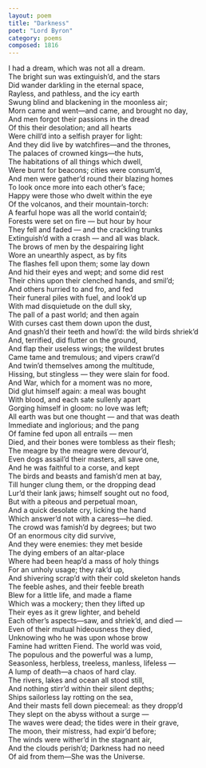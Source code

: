 ```yaml
---
layout: poem
title: "Darkness"
poet: "Lord Byron"
category: poems
composed: 1816
---
```


<div class="ll">I had a dream, which was not all a dream.</div>
<div class="ll">The bright sun was extinguish’d, and the stars</div>
<div class="ll">Did wander darkling in the eternal space,</div>
<div class="ll">Rayless, and pathless, and the icy earth</div>
<div class="ll">Swung blind and blackening in the moonless air;</div>
<div class="ll">Morn came and went—and came, and brought no day,</div>
<div class="ll">And men forgot their passions in the dread</div>
<div class="ll">Of this their desolation; and all hearts</div>
<div class="ll">Were chill’d into a selfish prayer for light:</div>
<div class="ll">And they did live by watchfires—and the thrones,</div>
<div class="ll">The palaces of crowned kings—the huts,</div>
<div class="ll">The habitations of all things which dwell,</div>
<div class="ll">Were burnt for beacons; cities were consum’d,</div>
<div class="ll">And men were gather’d round their blazing homes</div>
<div class="ll">To look once more into each other’s face;</div>
<div class="ll">Happy were those who dwelt within the eye</div>
<div class="ll">Of the volcanos, and their mountain-torch:</div>
<div class="ll">A fearful hope was all the world contain’d;</div>
<div class="ll">Forests were set on fire — but hour by hour</div>
<div class="ll">They fell and faded — and the crackling trunks</div>
<div class="ll">Extinguish’d with a crash — and all was black.</div>
<div class="ll">The brows of men by the despairing light</div>
<div class="ll">Wore an unearthly aspect, as by fits</div>
<div class="ll">The flashes fell upon them; some lay down</div>
<div class="ll">And hid their eyes and wept; and some did rest</div>
<div class="ll">Their chins upon their clenched hands, and smil’d;</div>
<div class="ll">And others hurried to and fro, and fed</div>
<div class="ll">Their funeral piles with fuel, and look’d up</div>
<div class="ll">With mad disquietude on the dull sky,</div>
<div class="ll">The pall of a past world; and then again</div>
<div class="ll">With curses cast them down upon the dust,</div>
<div class="ll">And gnash’d their teeth and howl’d: the wild birds shriek’d</div>
<div class="ll">And, terrified, did flutter on the ground,</div>
<div class="ll">And flap their useless wings; the wildest brutes</div>
<div class="ll">Came tame and tremulous; and vipers crawl’d</div>
<div class="ll">And twin’d themselves among the multitude,</div>
<div class="ll">Hissing, but stingless — they were slain for food.</div>
<div class="ll">And War, which for a moment was no more,</div>
<div class="ll">Did glut himself again: a meal was bought</div>
<div class="ll">With blood, and each sate sullenly apart</div>
<div class="ll">Gorging himself in gloom: no love was left;</div>
<div class="ll">All earth was but one thought — and that was death</div>
<div class="ll">Immediate and inglorious; and the pang</div>
<div class="ll">Of famine fed upon all entrails — men</div>
<div class="ll">Died, and their bones were tombless as their flesh;</div>
<div class="ll">The meagre by the meagre were devour’d,</div>
<div class="ll">Even dogs assail’d their masters, all save one,</div>
<div class="ll">And he was faithful to a corse, and kept</div>
<div class="ll">The birds and beasts and famish’d men at bay,</div>
<div class="ll">Till hunger clung them, or the dropping dead</div>
<div class="ll">Lur’d their lank jaws; himself sought out no food,</div>
<div class="ll">But with a piteous and perpetual moan,</div>
<div class="ll">And a quick desolate cry, licking the hand</div>
<div class="ll">Which answer’d not with a caress—he died.</div>
<div class="ll">The crowd was famish’d by degrees; but two</div>
<div class="ll">Of an enormous city did survive,</div>
<div class="ll">And they were enemies: they met beside</div>
<div class="ll">The dying embers of an altar-place</div>
<div class="ll">Where had been heap’d a mass of holy things</div>
<div class="ll">For an unholy usage; they rak’d up,</div>
<div class="ll">And shivering scrap’d with their cold skeleton hands</div>
<div class="ll">The feeble ashes, and their feeble breath</div>
<div class="ll">Blew for a little life, and made a flame</div>
<div class="ll">Which was a mockery; then they lifted up</div>
<div class="ll">Their eyes as it grew lighter, and beheld</div>
<div class="ll">Each other’s aspects—saw, and shriek’d, and died —</div>
<div class="ll">Even of their mutual hideousness they died,</div>
<div class="ll">Unknowing who he was upon whose brow</div>
<div class="ll">Famine had written Fiend. The world was void,</div>
<div class="ll">The populous and the powerful was a lump,</div>
<div class="ll">Seasonless, herbless, treeless, manless, lifeless —</div>
<div class="ll">A lump of death—a chaos of hard clay.</div>
<div class="ll">The rivers, lakes and ocean all stood still,</div>
<div class="ll">And nothing stirr’d within their silent depths;</div>
<div class="ll">Ships sailorless lay rotting on the sea,</div>
<div class="ll">And their masts fell down piecemeal: as they dropp’d</div>
<div class="ll">They slept on the abyss without a surge —</div>
<div class="ll">The waves were dead; the tides were in their grave,</div>
<div class="ll">The moon, their mistress, had expir’d before;</div>
<div class="ll">The winds were wither’d in the stagnant air,</div>
<div class="ll">And the clouds perish’d; Darkness had no need</div>
<div class="ll">Of aid from them—She was the Universe.</div>

